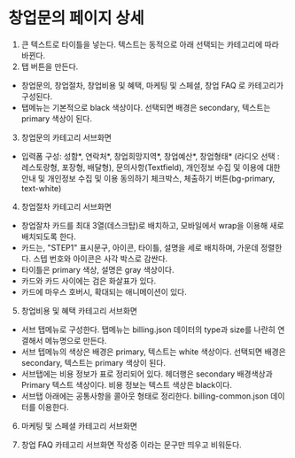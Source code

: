 # 창업문의 페이지 상세

1. 큰 텍스트로 타이틀을 넣는다. 텍스트는 동적으로 아래 선택되는 카테고리에 따라 바뀐다.
2. 탭 버튼을 만든다.

- 창업문의, 창업절차, 창업비용 및 혜택, 마케팅 및 스페셜, 창업 FAQ 로 카테고리가 구성된다.
- 탭메뉴는 기본적으로 black 색상이다. 선택되면 배경은 secondary, 텍스트는 primary 색상이 된다.

3. 창업문의 카테고리 서브화면

- 입력폼 구성: 성함*, 연락처*, 창업희망지역*, 창업예산*, 창업형태* (라디오 선택 : 레스토랑형, 포장형, 배달형), 문의사항(Textfield), 개인정보 수집 및 이용에 대한 안내 및 개인정보 수집 및 이용 동의하기 체크박스, 체출하기 버튼(bg-primary, text-white)

4. 창업절차 카테고리 서브화면

- 창업잘차 카드를 최대 3열(데스크탑)로 배치하고, 모바일에서 wrap을 이용해 새로 배치되도록 한다.
- 카드는, "STEP1" 표시문구, 아이콘, 타이틀, 설명을 세로 배치하며, 가운데 정렬한다. 스텝 번호와 아이콘은 사각 박스로 감싼다.
- 타이틀은 primary 색상, 설명은 gray 색상이다.
- 카드와 카드 사이에는 검은 화살표가 있다.
- 카드에 마우스 호버시, 확대되는 애니메이션이 있다.

5. 창업비용 및 혜택 카테고리 서브화면

- 서브 탭메뉴로 구성한다. 탭메뉴는 billing.json 데이터의 type과 size를 나란히 연결해서 메뉴명으로 만든다.
- 서브 텝메뉴의 색상은 배경은 primary, 텍스트는 white 색상이다. 선택되면 배경은 secondary, 텍스트는 primary 색상이 된다.
- 서브탭에는 비용 정보가 표로 정리되어 있다. 헤더행은 secondary 배경색상과 Primary 텍스트 색상이다. 비용 정보는 텍스트 색상은 black이다.
- 서브탭 아래에는 공통사항을 콜아웃 형태로 정리한다. billing-common.json 데이터를 이용한다.

6. 마케팅 및 스페셜 카테고리 서브화면

7. 창업 FAQ 카테고리 서브화면
   작성중 이라는 문구만 띄우고 비워둔다.
